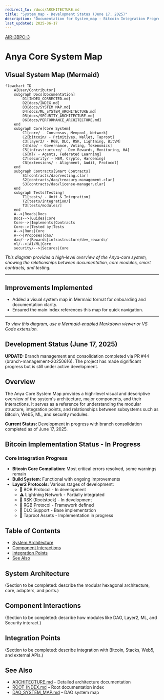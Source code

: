 ```yaml
---
redirect_to: /docs/ARCHITECTURE.md
title: "System_map - Development Status (June 17, 2025)"
description: "Documentation for System_map - Bitcoin Integration Progress"
last_updated: 2025-06-17
---
```


[AIR-3][AIS-3][BPC-3][RES-3]

# Anya Core System Map

## Visual System Map (Mermaid)

```mermaid
flowchart TD
    A[User/Contributor]
    subgraph Docs[Documentation]
        D1[INDEX_CORRECTED.md]
        D2[docs/INDEX.md]
        D3[docs/SYSTEM_MAP.md]
        D4[docs/ML_SYSTEM_ARCHITECTURE.md]
        D5[docs/SECURITY_ARCHITECTURE.md]
        D6[docs/PERFORMANCE_ARCHITECTURE.md]
    end
    subgraph Core[Core System]
        C1[core/ - Consensus, Mempool, Network]
        C2[bitcoin/ - Primitives, Wallet, Taproot]
        C3[layer2/ - RGB, DLC, RSK, Lightning, BitVM]
        C4[dao/ - Governance, Voting, Tokenomics]
        C5[infrastructure/ - Dev Rewards, Monitoring, HA]
        C6[ml/ - Agents, Federated Learning]
        C7[security/ - HSM, Crypto, Hardening]
        C8[extensions/ - Alignment, Audit, Protocol]
    end
    subgraph Contracts[Smart Contracts]
        S1[contracts/dao/vesting.clar]
        S2[contracts/dao/treasury-management.clar]
        S3[contracts/dao/license-manager.clar]
    end
    subgraph Tests[Testing]
        T1[tests/ - Unit & Integration]
        T2[tests/integration/]
        T3[tests/modules/]
    end
    A-->|Reads|Docs
    Docs-->|Guides|Core
    Core-->|Implements|Contracts
    Core-->|Tested by|Tests
    A-->|Runs|Core
    A-->|Proposes|dao/
    dao/-->|Rewards|infrastructure/dev_rewards/
    ml/-->|AI/ML|Core
    security/-->|Secures|Core
```

*This diagram provides a high-level overview of the Anya-core system, showing the relationships between documentation, core modules, smart contracts, and testing.*

---

## Improvements Implemented
- Added a visual system map in Mermaid format for onboarding and documentation clarity.
- Ensured the main index references this map for quick navigation.

---

*To view this diagram, use a Mermaid-enabled Markdown viewer or VS Code extension.*

## Development Status (June 17, 2025)

**UPDATE:** Branch management and consolidation completed via PR #44 (branch-management-20250616). The project has made significant progress but is still under active development.

## Overview

The Anya Core System Map provides a high-level visual and descriptive overview of the system's architecture, major components, and their interactions. It serves as a reference for understanding the modular structure, integration points, and relationships between subsystems such as Bitcoin, Web5, ML, and security modules.

**Current Status:** Development in progress with branch consolidation completed as of June 17, 2025.

## Bitcoin Implementation Status - In Progress

### Core Integration Progress
- **Bitcoin Core Compilation:** Most critical errors resolved, some warnings remain
- **Build System:** Functional with ongoing improvements
- **Layer2 Protocols:** Various stages of development:
  - 🔄 BOB Protocol - In development
  - ⚠️ Lightning Network - Partially integrated
  - 🔄 RSK (Rootstock) - In development
  - 🔄 RGB Protocol - Framework defined
  - 🔄 DLC Support - Base implementation
  - 🔄 Taproot Assets - Implementation in progress

## Table of Contents

- [System Architecture](#system-architecture)
- [Component Interactions](#component-interactions)
- [Integration Points](#integration-points)
- [See Also](#see-also)

## System Architecture

(Section to be completed: describe the modular hexagonal architecture, core, adapters, and ports.)

## Component Interactions

(Section to be completed: describe how modules like DAO, Layer2, ML, and Security interact.)

## Integration Points

(Section to be completed: describe integration with Bitcoin, Stacks, Web5, and external APIs.)

## See Also

- [ARCHITECTURE.md](./ARCHITECTURE.md) – Detailed architecture documentation
- [ROOT_INDEX.md](../ROOT_INDEX.md) – Root documentation index
- [DAO_SYSTEM_MAP.md](./DAO_SYSTEM_MAP.md) – DAO system map

<!-- AI Labeling references -->
[AIR-3]: ./standards/AI_LABELING.md
[AIS-3]: ./standards/AI_LABELING.md
[BPC-3]: ./standards/AI_LABELING.md
[RES-3]: ./standards/AI_LABELING.md
